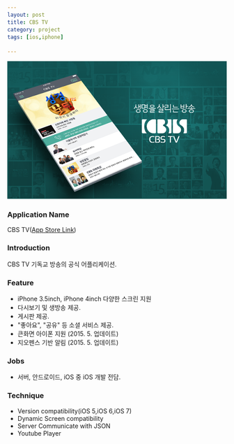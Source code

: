 ```yaml
---
layout: post
title: CBS TV
category: project
tags: [ios,iphone]

---
```

![CBS TV](/images/project/cbs_tv_01.png)

### Application Name

CBS TV([App Store Link](https://itunes.apple.com/app/cbsbangsong/id425961944?mt=8))


### Introduction

CBS TV 기독교 방송의 공식 어플리케이션.


### Feature

* iPhone 3.5inch, iPhone 4inch 다양한 스크린 지원
* 다시보기 및 생방송 제공.
* 게시판 제공.
* "좋아요", "공유" 등 소셜 서비스 제공.
* 큰화면 아이폰 지원 (2015. 5. 업데이트)
* 지오펜스 기반 알림 (2015. 5. 업데이트)

### Jobs

* 서버, 안드로이드, iOS 중 iOS 개발 전담.


### Technique
* Version compatibility(iOS 5,iOS 6,iOS 7)
* Dynamic Screen compatibility
* Server Communicate with JSON
* Youtube Player